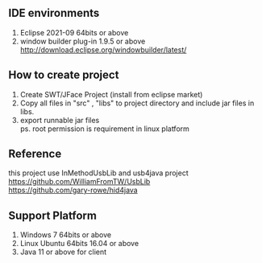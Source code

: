 ## IDE environments    
1. Eclipse 2021-09 64bits or above    
2. window builder plug-in 1.9.5 or above        
http://download.eclipse.org/windowbuilder/latest/        
   
        		
## How to create project     
1. Create SWT/JFace Project (install from eclipse market)       
2. Copy all files in "src" , "libs" to project directory and include jar files in libs.                
3. export runnable jar files                
ps. root permission is requirement in linux platform    
      
## Reference    
this project use InMethodUsbLib and usb4java project         
https://github.com/WilliamFromTW/UsbLib    
https://github.com/gary-rowe/hid4java    

## Support Platform    
1. Windows 7 64bits or above    
2. Linux Ubuntu 64bits 16.04 or above    
3. Java 11 or above for client        
     		